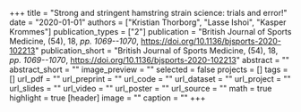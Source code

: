 +++
title = "Strong and stringent hamstring strain science: trials and error!"
date = "2020-01-01"
authors = ["Kristian Thorborg", "Lasse Ishoi", "Kasper Krommes"]
publication_types = ["2"]
publication = "British Journal of Sports Medicine, (54), 18, _pp. 1069--1070_, https://doi.org/10.1136/bjsports-2020-102213"
publication_short = "British Journal of Sports Medicine, (54), 18, _pp. 1069--1070_, https://doi.org/10.1136/bjsports-2020-102213"
abstract = ""
abstract_short = ""
image_preview = ""
selected = false
projects = []
tags = []
url_pdf = ""
url_preprint = ""
url_code = ""
url_dataset = ""
url_project = ""
url_slides = ""
url_video = ""
url_poster = ""
url_source = ""
math = true
highlight = true
[header]
image = ""
caption = ""
+++
